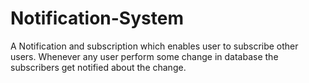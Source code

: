 # Notification-System
A Notification and subscription which enables user to subscribe other users. Whenever any user perform some change in database the subscribers get notified about the change. 
